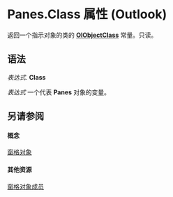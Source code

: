 
# Panes.Class 属性 (Outlook)

返回一个指示对象的类的  **[OlObjectClass](33d724b3-df3c-2a7f-a80f-93b66d96f588.md)** 常量。只读。


## 语法

 _表达式_. **Class**

 _表达式_ 一个代表 **Panes** 对象的变量。


## 另请参阅


#### 概念


[窗格对象](657d1adf-41e0-858f-c734-e435153ae9ad.md)
#### 其他资源


[窗格对象成员](161f2289-a41a-729f-ca6a-ae40b07ff84e.md)
